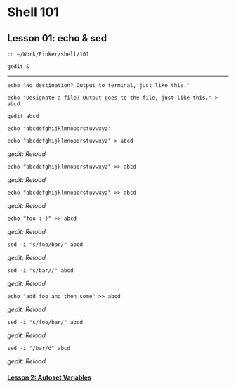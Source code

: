 # Shell 101
## Lesson 01: echo & sed

`cd ~/Work/Pinker/shell/101`

`gedit &`

___

`echo "No destination? Output to terminal, just like this."`

`echo "Designate a file? Output goes to the file, just like this." > abcd`

`gedit abcd`

`echo "abcdefghijklmnopqrstuvwxyz"`

`echo "abcdefghijklmnopqrstuvwxyz" > abcd`

*gedit: Reload*

`echo "abcdefghijklmnopqrstuvwxyz" >> abcd`

*gedit: Reload*

`echo "abcdefghijklmnopqrstuvwxyz" >> abcd`

*gedit: Reload*

`echo "foo :-)" >> abcd`

*gedit: Reload*

`sed -i "s/foo/bar/" abcd`

*gedit: Reload*

`sed -i "s/bar//" abcd`

*gedit: Reload*

`echo "add foo and then some" >> abcd`

*gedit: Reload*

`sed -i "s/foo/bar/" abcd`

*gedit: Reload*

`sed -i "/bar/d" abcd`

*gedit: Reload*

#### [Lesson 2: Autoset Variables](https://github.com/inkVerb/pinker/blob/master/101-shell/Lesson-02.md)
